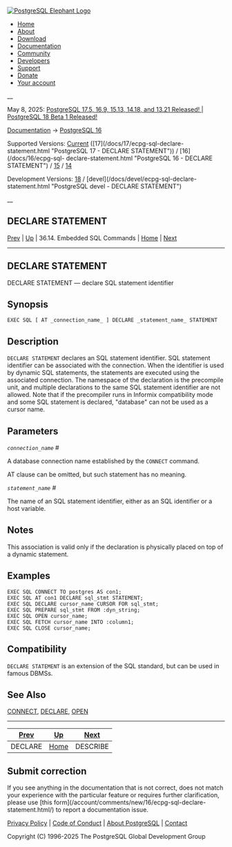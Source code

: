 [ ![PostgreSQL Elephant Logo](/media/img/about/press/elephant.png) ](/)

  * [Home](/ "Home")
  * [About](/about/ "About")
  * [Download](/download/ "Download")
  * [Documentation](/docs/ "Documentation")
  * [Community](/community/ "Community")
  * [Developers](/developer/ "Developers")
  * [Support](/support/ "Support")
  * [Donate](/about/donate/ "Donate")
  * [Your account](/account/ "Your account")

__

May 8, 2025: [ PostgreSQL 17.5, 16.9, 15.13, 14.18, and 13.21 Released! ](/about/news/postgresql-175-169-1513-1418-and-1321-released-3072/) | [ PostgreSQL 18 Beta 1 Released! ](/about/news/postgresql-18-beta-1-released-3070/)

[Documentation](/docs/ "Documentation") -> [PostgreSQL
16](/docs/16/index.html)

Supported Versions: [Current](/docs/current/ecpg-sql-declare-statement.html
"PostgreSQL 17 - DECLARE STATEMENT") ([17](/docs/17/ecpg-sql-declare-
statement.html "PostgreSQL 17 - DECLARE STATEMENT")) / [16](/docs/16/ecpg-sql-
declare-statement.html "PostgreSQL 16 - DECLARE STATEMENT") /
[15](/docs/15/ecpg-sql-declare-statement.html "PostgreSQL 15 - DECLARE
STATEMENT") / [14](/docs/14/ecpg-sql-declare-statement.html "PostgreSQL 14 -
DECLARE STATEMENT")

Development Versions: [18](/docs/18/ecpg-sql-declare-statement.html
"PostgreSQL 18 - DECLARE STATEMENT") / [devel](/docs/devel/ecpg-sql-declare-
statement.html "PostgreSQL devel - DECLARE STATEMENT")

__

DECLARE STATEMENT  
---  
[Prev](ecpg-sql-declare.html "DECLARE")  | [Up](ecpg-sql-commands.html "36.14. Embedded SQL Commands") | 36.14. Embedded SQL Commands | [Home](index.html "PostgreSQL 16.9 Documentation") |  [Next](ecpg-sql-describe.html "DESCRIBE")  
  
* * *

## DECLARE STATEMENT

DECLARE STATEMENT — declare SQL statement identifier

## Synopsis

    
    
    EXEC SQL [ AT _connection_name_ ] DECLARE _statement_name_ STATEMENT
    

## Description

`DECLARE STATEMENT` declares an SQL statement identifier. SQL statement
identifier can be associated with the connection. When the identifier is used
by dynamic SQL statements, the statements are executed using the associated
connection. The namespace of the declaration is the precompile unit, and
multiple declarations to the same SQL statement identifier are not allowed.
Note that if the precompiler runs in Informix compatibility mode and some SQL
statement is declared, "database" can not be used as a cursor name.

## Parameters

_`connection_name`_ #

    

A database connection name established by the `CONNECT` command.

AT clause can be omitted, but such statement has no meaning.

_`statement_name`_ #

    

The name of an SQL statement identifier, either as an SQL identifier or a host
variable.

## Notes

This association is valid only if the declaration is physically placed on top
of a dynamic statement.

## Examples

    
    
    EXEC SQL CONNECT TO postgres AS con1;
    EXEC SQL AT con1 DECLARE sql_stmt STATEMENT;
    EXEC SQL DECLARE cursor_name CURSOR FOR sql_stmt;
    EXEC SQL PREPARE sql_stmt FROM :dyn_string;
    EXEC SQL OPEN cursor_name;
    EXEC SQL FETCH cursor_name INTO :column1;
    EXEC SQL CLOSE cursor_name;
    

## Compatibility

`DECLARE STATEMENT` is an extension of the SQL standard, but can be used in
famous DBMSs.

## See Also

[CONNECT](ecpg-sql-connect.html "CONNECT"), [DECLARE](ecpg-sql-declare.html
"DECLARE"), [OPEN](ecpg-sql-open.html "OPEN")

* * *

[Prev](ecpg-sql-declare.html "DECLARE")  | [Up](ecpg-sql-commands.html "36.14. Embedded SQL Commands") |  [Next](ecpg-sql-describe.html "DESCRIBE")  
---|---|---  
DECLARE  | [Home](index.html "PostgreSQL 16.9 Documentation") |  DESCRIBE  
  
## Submit correction

If you see anything in the documentation that is not correct, does not match
your experience with the particular feature or requires further clarification,
please use [this form](/account/comments/new/16/ecpg-sql-declare-
statement.html/) to report a documentation issue.

[Privacy Policy](/about/privacypolicy) | [Code of Conduct](/about/policies/coc/) | [About PostgreSQL](/about/) | [Contact](/about/contact/)  

Copyright (C) 1996-2025 The PostgreSQL Global Development Group


